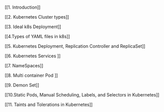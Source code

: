 [[1. Introduction]]

[[2. Kubernetes Cluster types]]

[[3. Ideal k8s Deployment]]

[[4.Types of YAML files in k8s]]

[[5. Kubernetes Deployment, Replication Controller and ReplicaSet]]

[[6. Kubernetes Services ]]

[[7. NameSpaces]]

[[8. Multi container Pod ]]

[[9. Demon Set]]

[[10.Static Pods, Manual Scheduling, Labels, and Selectors in Kubernetes]]

[[11. Taints and Tolerations in Kubernetes]]
